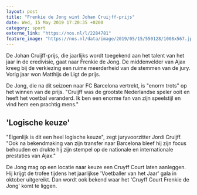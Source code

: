 ```yaml
---
layout: post
title: "Frenkie de Jong wint Johan Cruijff-prijs"
date: Wed, 15 May 2019 17:20:35 +0200
category: sport
externe_link: "https://nos.nl/l/2284781"
feature_image: "https://nos.nl/data/image/2019/05/15/550128/1008x567.jpg"
---
```


<p>De Johan Cruijff-prijs, die jaarlijks wordt toegekend aan het talent van het jaar in de eredivisie, gaat naar Frenkie de Jong. De middenvelder van Ajax kreeg bij de verkiezing een ruime meerderheid van de stemmen van de jury. Vorig jaar won Matthijs de Ligt de prijs.</p>
<p>De Jong, die na dit seizoen naar FC Barcelona vertrekt, is "enorm trots" op het winnen van de prijs. "Cruijff was de grootste Nederlandse speler ooit en heeft het voetbal veranderd. Ik ben een enorme fan van zijn speelstijl en vind hem een prachtig mens."</p>
<h2>'Logische keuze'</h2>
<p>"Eigenlijk is dit een heel logische keuze", zegt juryvoorzitter Jordi Cruijff. "Ook na bekendmaking van zijn transfer naar Barcelona bleef hij zijn focus behouden en drukte hij zijn stempel op de nationale en internationale prestaties van Ajax."</p>
<p>De Jong mag op een locatie naar keuze een Cruyff Court laten aanleggen. Hij krijgt de trofee tijdens het jaarlijkse 'Voetballer van het Jaar' gala in oktober uitgereikt. Dan wordt ook bekend waar het 'Cruyff Court Frenkie de Jong' komt te liggen. </p>
